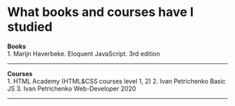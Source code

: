 # What books and courses have I studied
<b>Books</b><br>
<tb>1. Marijn Haverbeke. Eloquent JavaScript. 3rd edition
<hr>
<b>Courses</b><br>
1. HTML Academy (HTML&CSS courses level 1, 2)
2. Ivan Petrichenko Basic JS
3. Ivan Petrichenko Web-Developer 2020
<hr>

